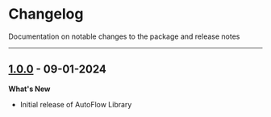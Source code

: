 # Changelog

Documentation on notable changes to the package and release notes

---


## [1.0.0](https://www.npmjs.com/package/@autoflow/playwright/v/1.0.0) - 09-01-2024

**What's New**

- Initial release of AutoFlow Library
